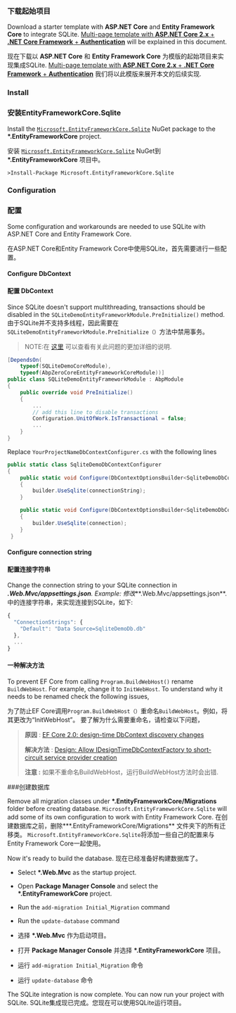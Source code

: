 ### 下载起始项目

Download a starter template with **ASP.NET Core** and **Entity Framework Core** to integrate SQLite. 
[Multi-page template with **ASP.NET Core 2.x** + **.NET Core Framework** + **Authentication**](https://aspnetboilerplate.com/Templates) 
will be explained in this document.

现在下载以 **ASP.NET Core** 和 **Entity Framework Core** 为模版的起始项目来实现集成SQLite. 
[Multi-page template with **ASP.NET Core 2.x** + **.NET Core Framework** + **Authentication**](https://aspnetboilerplate.com/Templates) 
我们将以此模版来展开本文的后续实现.

### Install 
### 安装EntityFrameworkCore.Sqlite

Install the [`Microsoft.EntityFrameworkCore.Sqlite`](https://www.nuget.org/packages/Microsoft.EntityFrameworkCore.Sqlite/) NuGet package to the **\*.EntityFrameworkCore** project. 

安装 [`Microsoft.EntityFrameworkCore.Sqlite`](https://www.nuget.org/packages/Microsoft.EntityFrameworkCore.Sqlite/) NuGet到 **\*.EntityFrameworkCore** 项目中。

    >Install-Package Microsoft.EntityFrameworkCore.Sqlite

### Configuration 
### 配置
Some configuration and workarounds are needed to use SQLite with ASP.NET Core and Entity Framework Core. 

在ASP.NET Core和Entity Framework Core中使用SQLite，首先需要进行一些配置。

#### Configure DbContext 
#### 配置 DbContext  

Since SQLite doesn't support multithreading, transactions should be disabled in the `SQLiteDemoEntityFrameworkModule.PreInitialize()` method.
由于SQLite并不支持多线程，因此需要在`SQLiteDemoEntityFrameworkModule.PreInitialize（）`方法中禁用事务。

> NOTE:在 [这里](https://github.com/XdX-Software/EasyDDD/issues/1) 可以查看有关此问题的更加详细的说明.

```c#
[DependsOn(
    typeof(SQLiteDemoCoreModule), 
    typeof(AbpZeroCoreEntityFrameworkCoreModule))]
public class SQLiteDemoEntityFrameworkModule : AbpModule
{
    public override void PreInitialize()
    {
        ...
        // add this line to disable transactions
        Configuration.UnitOfWork.IsTransactional = false;
        ...
    }
}
```

Replace `YourProjectNameDbContextConfigurer.cs` with the following lines

```c#
public static class SqliteDemoDbContextConfigurer
{
    public static void Configure(DbContextOptionsBuilder<SqliteDemoDbContext> builder, string connectionString)
    {
        builder.UseSqlite(connectionString);
    }

    public static void Configure(DbContextOptionsBuilder<SqliteDemoDbContext> builder, DbConnection connection)
    {
        builder.UseSqlite(connection);
    }
 }
 ```

#### Configure connection string 
#### 配置连接字符串

Change the connection string to your SQLite connection in ***.Web.Mvc/appsettings.json**. Example:
修改***.Web.Mvc/appsettings.json**.中的连接字符串，来实现连接到SQLite，如下:

```js
{
  "ConnectionStrings": {
    "Default": "Data Source=SqliteDemoDb.db"
  },
  ...
}

```

#### 一种解决方法

To prevent EF Core from calling `Program.BuildWebHost()` rename `BuildWebHost`. For example, change it to `InitWebHost`. 
To understand why it needs to be renamed check the following issues,

为了防止EF Core调用`Program.BuildWebHost（）`重命名`BuildWebHost`。例如，将其更改为“InitWebHost”。
要了解为什么需要重命名，请检查以下问题，

> **原因** : [EF Core 2.0: design-time DbContext discovery changes](https://github.com/aspnet/EntityFrameworkCore/issues/9033)
> 
> **解决方法** : [Design: Allow IDesignTimeDbContextFactory to short-circuit service provider creation](https://github.com/aspnet/EntityFrameworkCore/issues/9076#issuecomment-313278753)
>
> **注意 :** 如果不重命名BuildWebHost，运行BuildWebHost方法时会出错.

###创建数据库

Remove all migration classes under **\*.EntityFrameworkCore/Migrations** folder before creating database.
`Microsoft.EntityFrameworkCore.Sqlite` will add some of its own configuration to work with Entity Framework Core.
在创建数据库之前，删除**\*.EntityFrameworkCore/Migrations** 文件夹下的所有迁移类。
`Microsoft.EntityFrameworkCore.Sqlite`将添加一些自己的配置来与Entity Framework Core一起使用。


Now it's ready to build the database.
现在已经准备好构建数据库了。

- Select **\*.Web.Mvc** as the startup project.
- Open **Package Manager Console** and select the **\*.EntityFrameworkCore** project.
- Run the `add-migration Initial_Migration` command
- Run the `update-database` command

- 选择 **\*.Web.Mvc** 作为启动项目。
- 打开 **Package Manager Console**  并选择 **\*.EntityFrameworkCore** 项目。
- 运行 `add-migration Initial_Migration` 命令
- 运行 `update-database` 命令
 
The SQLite integration is now complete. You can now run your project with SQLite. 
SQLite集成现已完成。您现在可以使用SQLite运行项目。
